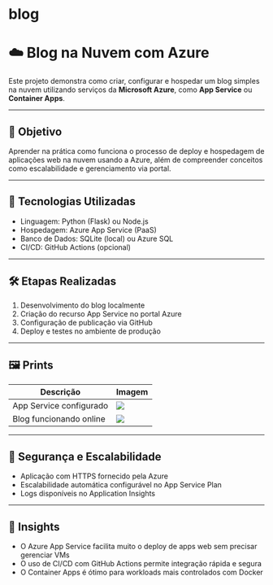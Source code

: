 # blog
# ☁️ Blog na Nuvem com Azure

Este projeto demonstra como criar, configurar e hospedar um blog simples na nuvem utilizando serviços da **Microsoft Azure**, como **App Service** ou **Container Apps**.

---

## 🚀 Objetivo

Aprender na prática como funciona o processo de deploy e hospedagem de aplicações web na nuvem usando a Azure, além de compreender conceitos como escalabilidade e gerenciamento via portal.

---

## 🧰 Tecnologias Utilizadas

- Linguagem: Python (Flask) ou Node.js
- Hospedagem: Azure App Service (PaaS)
- Banco de Dados: SQLite (local) ou Azure SQL
- CI/CD: GitHub Actions (opcional)

---

## 🛠️ Etapas Realizadas

1. Desenvolvimento do blog localmente
2. Criação do recurso App Service no portal Azure
3. Configuração de publicação via GitHub
4. Deploy e testes no ambiente de produção

---

## 🖼️ Prints

| Descrição | Imagem |
|----------|--------|
| App Service configurado | ![](./screenshots/appservice-deploy.png) |
| Blog funcionando online | ![](./screenshots/blog-online.png) |

---

## 🔐 Segurança e Escalabilidade

- Aplicação com HTTPS fornecido pela Azure
- Escalabilidade automática configurável no App Service Plan
- Logs disponíveis no Application Insights

---

## 🧠 Insights

- O Azure App Service facilita muito o deploy de apps web sem precisar gerenciar VMs
- O uso de CI/CD com GitHub Actions permite integração rápida e segura
- O Container Apps é ótimo para workloads mais controlados com Docker
